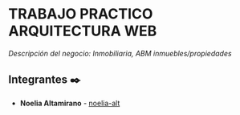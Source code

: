 # TRABAJO PRACTICO ARQUITECTURA WEB

_Descripción del negocio: Inmobiliaria, ABM inmuebles/propiedades_

## Integrantes ✒️

* **Noelia Altamirano** -  [noelia-alt](https://github.com/noelia-alt)

